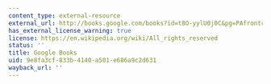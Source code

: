```yaml
---
content_type: external-resource
external_url: http://books.google.com/books?id=t8O-yylU0j0C&pg=PAfrontcover
has_external_license_warning: true
license: https://en.wikipedia.org/wiki/All_rights_reserved
status: ''
title: Google Books
uid: 9e8fa3cf-833b-4140-a501-e686a9c2d631
wayback_url: ''
---
```

